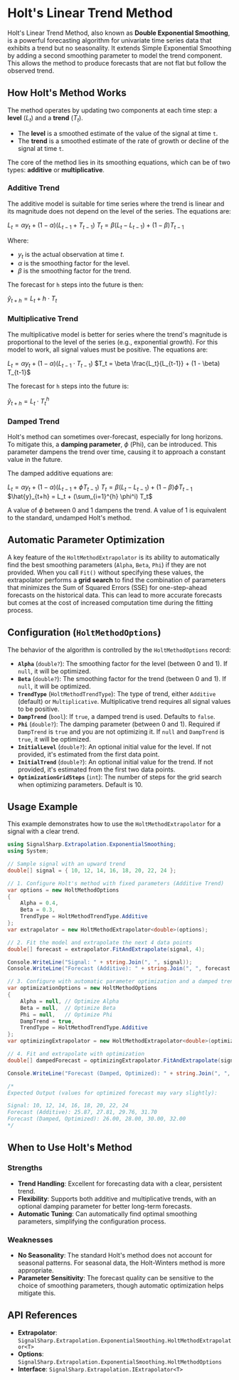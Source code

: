 # Holt's Linear Trend Method

Holt's Linear Trend Method, also known as **Double Exponential Smoothing**, is a powerful forecasting algorithm for univariate time series data that exhibits a trend but no seasonality. It extends Simple Exponential Smoothing by adding a second smoothing parameter to model the trend component. This allows the method to produce forecasts that are not flat but follow the observed trend.

## How Holt's Method Works

The method operates by updating two components at each time step: a **level** ($L_t$) and a **trend** ($T_t$).

* The **level** is a smoothed estimate of the value of the signal at time `t`.
* The **trend** is a smoothed estimate of the rate of growth or decline of the signal at time `t`.

The core of the method lies in its smoothing equations, which can be of two types: **additive** or **multiplicative**.

### Additive Trend

The additive model is suitable for time series where the trend is linear and its magnitude does not depend on the level of the series. The equations are:

$L_t = \alpha y_t + (1 - \alpha) (L_{t-1} + T_{t-1})$
$T_t = \beta (L_t - L_{t-1}) + (1 - \beta) T_{t-1}$

Where:
* $y_t$ is the actual observation at time $t$.
* $\alpha$ is the smoothing factor for the level.
* $\beta$ is the smoothing factor for the trend.

The forecast for `h` steps into the future is then:

$\hat{y}_{t+h} = L_t + h \cdot T_t$

### Multiplicative Trend

The multiplicative model is better for series where the trend's magnitude is proportional to the level of the series (e.g., exponential growth). For this model to work, all signal values must be positive. The equations are:

$L_t = \alpha y_t + (1 - \alpha) (L_{t-1} \cdot T_{t-1})$
$T_t = \beta \frac{L_t}{L_{t-1}} + (1 - \beta) T_{t-1}$

The forecast for `h` steps into the future is:

$\hat{y}_{t+h} = L_t \cdot T_t^h$

### Damped Trend

Holt's method can sometimes over-forecast, especially for long horizons. To mitigate this, a **damping parameter**, $\phi$ (Phi), can be introduced. This parameter dampens the trend over time, causing it to approach a constant value in the future.

The damped additive equations are:

$L_t = \alpha y_t + (1 - \alpha) (L_{t-1} + \phi T_{t-1})$
$T_t = \beta (L_t - L_{t-1}) + (1 - \beta) \phi T_{t-1}$
$\hat{y}_{t+h} = L_t + (\sum_{i=1}^{h} \phi^i) T_t$

A value of $\phi$ between 0 and 1 dampens the trend. A value of 1 is equivalent to the standard, undamped Holt's method.

## Automatic Parameter Optimization

A key feature of the `HoltMethodExtrapolator` is its ability to automatically find the best smoothing parameters (`Alpha`, `Beta`, `Phi`) if they are not provided. When you call `Fit()` without specifying these values, the extrapolator performs a **grid search** to find the combination of parameters that minimizes the Sum of Squared Errors (SSE) for one-step-ahead forecasts on the historical data. This can lead to more accurate forecasts but comes at the cost of increased computation time during the fitting process.

## Configuration (`HoltMethodOptions`)

The behavior of the algorithm is controlled by the `HoltMethodOptions` record:

* **`Alpha`** (`double?`): The smoothing factor for the level (between 0 and 1). If `null`, it will be optimized.
* **`Beta`** (`double?`): The smoothing factor for the trend (between 0 and 1). If `null`, it will be optimized.
* **`TrendType`** (`HoltMethodTrendType`): The type of trend, either `Additive` (default) or `Multiplicative`. Multiplicative trend requires all signal values to be positive.
* **`DampTrend`** (`bool`): If `true`, a damped trend is used. Defaults to `false`.
* **`Phi`** (`double?`): The damping parameter (between 0 and 1). Required if `DampTrend` is `true` and you are not optimizing it. If `null` and `DampTrend` is `true`, it will be optimized.
* **`InitialLevel`** (`double?`): An optional initial value for the level. If not provided, it's estimated from the first data point.
* **`InitialTrend`** (`double?`): An optional initial value for the trend. If not provided, it's estimated from the first two data points.
* **`OptimizationGridSteps`** (`int`): The number of steps for the grid search when optimizing parameters. Default is 10.

## Usage Example

This example demonstrates how to use the `HoltMethodExtrapolator` for a signal with a clear trend.

```csharp
using SignalSharp.Extrapolation.ExponentialSmoothing;
using System;

// Sample signal with an upward trend
double[] signal = { 10, 12, 14, 16, 18, 20, 22, 24 };

// 1. Configure Holt's method with fixed parameters (Additive Trend)
var options = new HoltMethodOptions 
{ 
    Alpha = 0.4, 
    Beta = 0.3, 
    TrendType = HoltMethodTrendType.Additive 
};
var extrapolator = new HoltMethodExtrapolator<double>(options);

// 2. Fit the model and extrapolate the next 4 data points
double[] forecast = extrapolator.FitAndExtrapolate(signal, 4);

Console.WriteLine("Signal: " + string.Join(", ", signal));
Console.WriteLine("Forecast (Additive): " + string.Join(", ", forecast.Select(v => v.ToString("F2"))));

// 3. Configure with automatic parameter optimization and a damped trend
var optimizationOptions = new HoltMethodOptions
{
    Alpha = null, // Optimize Alpha
    Beta = null,  // Optimize Beta
    Phi = null,   // Optimize Phi
    DampTrend = true,
    TrendType = HoltMethodTrendType.Additive
};
var optimizingExtrapolator = new HoltMethodExtrapolator<double>(optimizationOptions);

// 4. Fit and extrapolate with optimization
double[] dampedForecast = optimizingExtrapolator.FitAndExtrapolate(signal, 4);

Console.WriteLine("Forecast (Damped, Optimized): " + string.Join(", ", dampedForecast.Select(v => v.ToString("F2"))));

/*
Expected Output (values for optimized forecast may vary slightly):

Signal: 10, 12, 14, 16, 18, 20, 22, 24
Forecast (Additive): 25.87, 27.81, 29.76, 31.70
Forecast (Damped, Optimized): 26.00, 28.00, 30.00, 32.00
*/
````

## When to Use Holt's Method

### Strengths

  * **Trend Handling**: Excellent for forecasting data with a clear, persistent trend.
  * **Flexibility**: Supports both additive and multiplicative trends, with an optional damping parameter for better long-term forecasts.
  * **Automatic Tuning**: Can automatically find optimal smoothing parameters, simplifying the configuration process.

### Weaknesses

  * **No Seasonality**: The standard Holt's method does not account for seasonal patterns. For seasonal data, the Holt-Winters method is more appropriate.
  * **Parameter Sensitivity**: The forecast quality can be sensitive to the choice of smoothing parameters, though automatic optimization helps mitigate this.

## API References

  * **Extrapolator**: `SignalSharp.Extrapolation.ExponentialSmoothing.HoltMethodExtrapolator<T>`
  * **Options**: `SignalSharp.Extrapolation.ExponentialSmoothing.HoltMethodOptions`
  * **Interface**: `SignalSharp.Extrapolation.IExtrapolator<T>`
